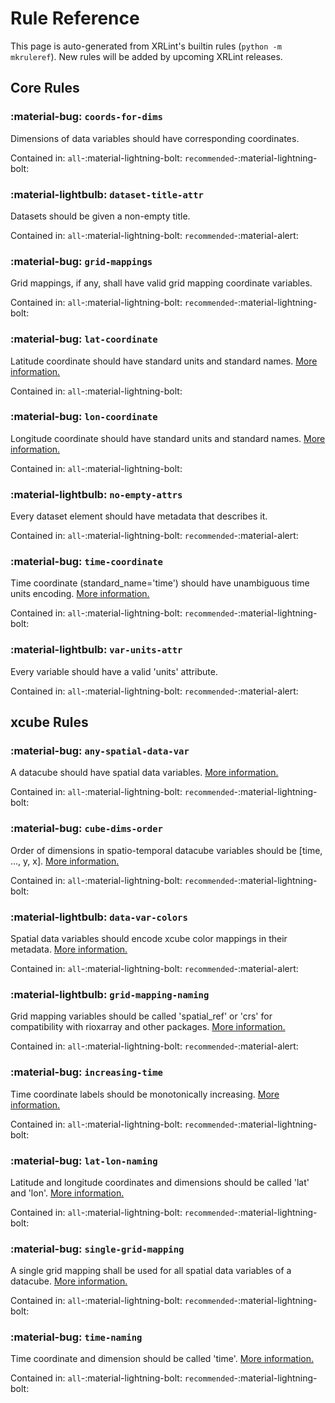 # Rule Reference

This page is auto-generated from XRLint's builtin rules (`python -m mkruleref`).
New rules will be added by upcoming XRLint releases.

## Core Rules

### :material-bug: `coords-for-dims`

Dimensions of data variables should have corresponding coordinates.

Contained in:  `all`-:material-lightning-bolt: `recommended`-:material-lightning-bolt:

### :material-lightbulb: `dataset-title-attr`

Datasets should be given a non-empty title.

Contained in:  `all`-:material-lightning-bolt: `recommended`-:material-alert:

### :material-bug: `grid-mappings`

Grid mappings, if any, shall have valid grid mapping coordinate variables.

Contained in:  `all`-:material-lightning-bolt: `recommended`-:material-lightning-bolt:

### :material-bug: `lat-coordinate`

Latitude coordinate should have standard units and standard names.
[More information.](https://cfconventions.org/cf-conventions/cf-conventions.html#latitude-coordinate)

Contained in:  `all`-:material-lightning-bolt:

### :material-bug: `lon-coordinate`

Longitude coordinate should have standard units and standard names.
[More information.](https://cfconventions.org/cf-conventions/cf-conventions.html#longitude-coordinate)

Contained in:  `all`-:material-lightning-bolt:

### :material-lightbulb: `no-empty-attrs`

Every dataset element should have metadata that describes it.

Contained in:  `all`-:material-lightning-bolt: `recommended`-:material-alert:

### :material-bug: `time-coordinate`

Time coordinate (standard_name='time') should have unambiguous time units encoding.
[More information.](https://cfconventions.org/cf-conventions/cf-conventions.html#time-coordinate)

Contained in:  `all`-:material-lightning-bolt: `recommended`-:material-lightning-bolt:

### :material-lightbulb: `var-units-attr`

Every variable should have a valid 'units' attribute.

Contained in:  `all`-:material-lightning-bolt: `recommended`-:material-alert:

## xcube Rules

### :material-bug: `any-spatial-data-var`

A datacube should have spatial data variables.
[More information.](https://xcube.readthedocs.io/en/latest/cubespec.html#data-model-and-format)

Contained in:  `all`-:material-lightning-bolt: `recommended`-:material-lightning-bolt:

### :material-bug: `cube-dims-order`

Order of dimensions in spatio-temporal datacube variables should be [time, ..., y, x].
[More information.](https://xcube.readthedocs.io/en/latest/cubespec.html#data-model-and-format)

Contained in:  `all`-:material-lightning-bolt: `recommended`-:material-lightning-bolt:

### :material-lightbulb: `data-var-colors`

Spatial data variables should encode xcube color mappings in their metadata.
[More information.](https://xcube.readthedocs.io/en/latest/cubespec.html#encoding-of-colors)

Contained in:  `all`-:material-lightning-bolt: `recommended`-:material-alert:

### :material-lightbulb: `grid-mapping-naming`

Grid mapping variables should be called 'spatial_ref' or 'crs' for compatibility with rioxarray and other packages.
[More information.](https://xcube.readthedocs.io/en/latest/cubespec.html#spatial-reference)

Contained in:  `all`-:material-lightning-bolt: `recommended`-:material-alert:

### :material-bug: `increasing-time`

Time coordinate labels should be monotonically increasing.
[More information.](https://xcube.readthedocs.io/en/latest/cubespec.html#temporal-reference)

Contained in:  `all`-:material-lightning-bolt: `recommended`-:material-lightning-bolt:

### :material-bug: `lat-lon-naming`

Latitude and longitude coordinates and dimensions should be called 'lat' and 'lon'.
[More information.](https://xcube.readthedocs.io/en/latest/cubespec.html#spatial-reference)

Contained in:  `all`-:material-lightning-bolt: `recommended`-:material-lightning-bolt:

### :material-bug: `single-grid-mapping`

A single grid mapping shall be used for all spatial data variables of a datacube.
[More information.](https://xcube.readthedocs.io/en/latest/cubespec.html#spatial-reference)

Contained in:  `all`-:material-lightning-bolt: `recommended`-:material-lightning-bolt:

### :material-bug: `time-naming`

Time coordinate and dimension should be called 'time'.
[More information.](https://xcube.readthedocs.io/en/latest/cubespec.html#temporal-reference)

Contained in:  `all`-:material-lightning-bolt: `recommended`-:material-lightning-bolt:

